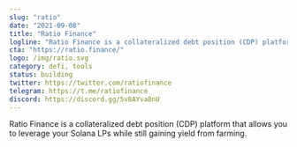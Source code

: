 ```yaml
---
slug: "ratio"
date: "2021-09-08"
title: "Ratio Finance"
logline: "Ratio Finance is a collateralized debt position (CDP) platform that allows you to leverage your Solana LPs while still gaining yield from farming."
cta: "https://ratio.finance/"
logo: /img/ratio.svg
category: defi, tools
status: building
twitter: https://twitter.com/ratiofinance
telegram: https://t.me/ratiofinance
discord: https://discord.gg/5v8AYva8nU
---
```

Ratio Finance is a collateralized debt position (CDP) platform that allows you to leverage your Solana LPs while still gaining yield from farming.
